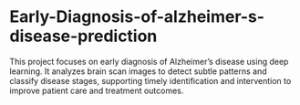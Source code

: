 # Early-Diagnosis-of-alzheimer-s-disease-prediction
This project focuses on early diagnosis of Alzheimer’s disease using deep learning. It analyzes brain scan images to detect subtle patterns and classify disease stages, supporting timely identification and intervention to improve patient care and treatment outcomes.
